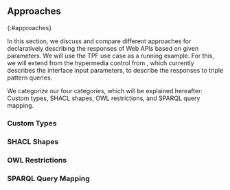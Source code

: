 ## Approaches
{:#approaches}

In this section, we discuss and compare different approaches
for declaratively describing the responses of Web APIs based on given parameters.
We will use the TPF use case as a running example.
For this, we will extend from the hypermedia control from [](#tpf-controls),
which currently describes the interface input parameters,
to describe the responses to triple pattern queries.

We categorize our four categories,
which will be explained hereafter:
Custom types, SHACL shapes, OWL restrictions, and SPARQL query mapping.

### Custom Types

### SHACL Shapes

### OWL Restrictions

### SPARQL Query Mapping
